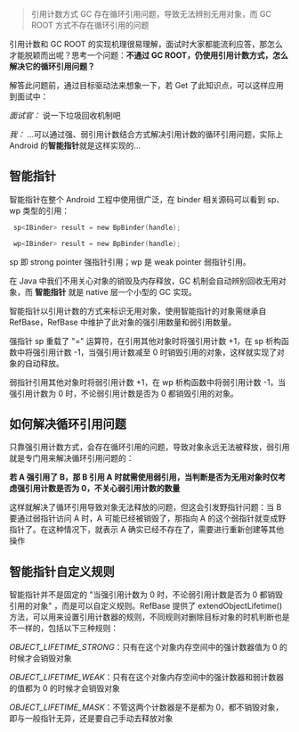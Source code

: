 >引用计数方式 GC 存在循环引用问题，导致无法辨别无用对象，而 GC ROOT 方式不存在循环引用的问题

引用计数和 GC ROOT 的实现机理很易理解，面试时大家都能流利应答，那怎么才能脱颖而出呢？思考一个问题：**不通过 GC ROOT，仍使用引用计数方式，怎么解决它的循环引用问题？**

解答此问题前，通过目标驱动法来想象一下，若 Get 了此知识点，可以这样应用到面试中：

*面试官：* 说一下垃圾回收机制吧

*我：* ...可以通过强、弱引用计数结合方式解决引用计数的循环引用问题，实际上 Android 的**智能指针**就是这样实现的...

## 智能指针

智能指针在整个 Android 工程中使用很广泛，在 binder 相关源码可以看到 sp、wp 类型的引用：

```objectivec
 sp<IBinder> result = new BpBinder(handle);

 wp<IBinder> result = new BpBinder(handle);
```

sp 即 strong pointer 强指针引用；wp 是 weak pointer 弱指针引用。

在 Java 中我们不用关心对象的销毁及内存释放，GC 机制会自动辨别回收无用对象，而 **智能指针** 就是 native 层一个小型的 GC 实现。

智能指针以引用计数的方式来标识无用对象，使用智能指针的对象需继承自 RefBase，RefBase 中维护了此对象的强引用数量和弱引用数量。

强指针 sp 重载了 "=" 运算符，在引用其他对象时将强引用计数 +1，在 sp 析构函数中将强引用计数 -1，当强引用计数减至 0 时销毁引用的对象，这样就实现了对象的自动释放。

弱指针引用其他对象时将弱引用计数 +1，在 wp 析构函数中将弱引用计数 -1，当强引用计数为 0 时，不论弱引用计数是否为 0 都销毁引用的对象。

## 如何解决循环引用问题

只靠强引用计数方式，会存在循环引用的问题，导致对象永远无法被释放，弱引用就是专门用来解决循环引用问题的：

**若 A 强引用了 B，那 B 引用 A 时就需使用弱引用，当判断是否为无用对象时仅考虑强引用计数是否为 0，不关心弱引用计数的数量**

这样就解决了循环引用导致对象无法释放的问题，但这会引发野指针问题：当 B 要通过弱指针访问 A 时，A 可能已经被销毁了，那指向 A 的这个弱指针就变成野指针了。在这种情况下，就表示 A 确实已经不存在了，需要进行重新创建等其他操作

## 智能指针自定义规则

智能指针并不是固定的 "当强引用计数为 0 时，不论弱引用计数是否为 0 都销毁引用的对象" ，而是可以自定义规则。RefBase 提供了 extendObjectLifetime() 方法，可以用来设置引用计数器的规则，不同规则对删除目标对象的时机判断也是不一样的，包括以下三种规则：

*OBJECT_LIFETIME_STRONG*：只有在这个对象内存空间中的强计数器值为 0 的时候才会销毁对象

*OBJECT_LIFETIME_WEAK*：只有在这个对象内存空间中的强计数器和弱计数器的值都为 0 的时候才会销毁对象

*OBJECT_LIFETIME_MASK*：不管这两个计数器是不是都为 0，都不销毁对象，即与一般指针无异，还是要自己手动去释放对象



